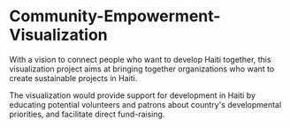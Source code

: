# Community-Empowerment-Visualization
With a vision to connect people who want to develop Haiti together, this visualization project aims at bringing together organizations who want to create sustainable projects in Haiti.

The visualization would provide support for development in Haiti by educating potential volunteers and patrons about country's developmental priorities, and facilitate direct fund-raising.
